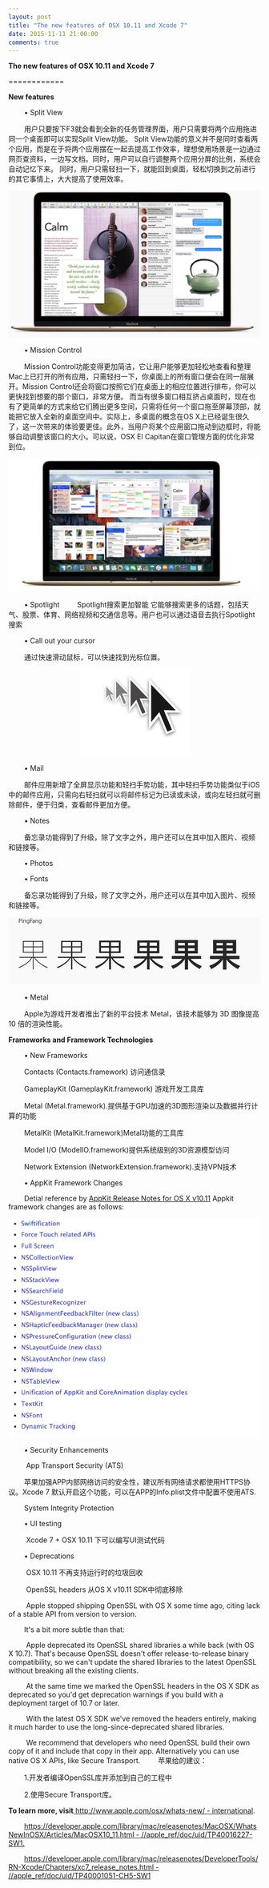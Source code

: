 ```yaml
---
layout: post
title: "The new features of OSX 10.11 and Xcode 7"
date: 2015-11-11 21:00:00
comments: true
--- 
```

**The new features of OSX 10.11 and Xcode 7**

============

**New features**


&#160;&#160;&#160;&#160;&#160;&#160;&#160;&#160;•	Split View


&#160;&#160;&#160;&#160;&#160;&#160;&#160;&#160;用户只要按下F3就会看到全新的任务管理界面，用户只需要将两个应用拖进同一个桌面即可以实现Split View功能。
Split View功能的意义并不是同时查看两个应用，而是在于将两个应用摆在一起去提高工作效率，理想使用场景是一边通过网页查资料，一边写文档。同时，用户可以自行调整两个应用分屏的比例，系统会自动记忆下来。
同时，用户只需轻扫一下，就能回到桌面，轻松切换到之前进行的其它事情上，大大提高了使用效率。


<div align="center">
<img src="https://raw.githubusercontent.com/FyhSky/FyhSky.github.io/master/_posts/The%20new%20features%20of%20OSX%2010.11%20and%20Xcode%207/Resources/image001.png"/>
</div>

&#160;&#160;&#160;&#160;&#160;&#160;&#160;&#160;•	Mission Control


&#160;&#160;&#160;&#160;&#160;&#160;&#160;&#160;Mission Control功能变得更加简洁，它让用户能够更加轻松地查看和整理Mac上已打开的所有应用，只需轻扫一下，你桌面上的所有窗口便会在同一层展开。Mission Control还会将窗口按照它们在桌面上的相应位置进行排布，你可以更快找到想要的那个窗口，非常方便。
而当有很多窗口相互挤占桌面时，现在也有了更简单的方式来给它们腾出更多空间，只需将任何一个窗口拖至屏幕顶部，就能把它放入全新的桌面空间中。实际上，多桌面的概念在OS X上已经诞生很久了，这一次带来的体验要更佳。此外，当用户将某个应用窗口拖动到边框时，将能够自动调整该窗口的大小。可以说，OSX El Capitan在窗口管理方面的优化非常到位。

<div align="center">
<img src="https://raw.githubusercontent.com/FyhSky/FyhSky.github.io/master/_posts/The%20new%20features%20of%20OSX%2010.11%20and%20Xcode%207/Resources/image002.png"/>
</div>

&#160;&#160;&#160;&#160;&#160;&#160;&#160;&#160;•	Spotlight
&#160;&#160;&#160;&#160;&#160;&#160;&#160;&#160;Spotlight搜索更加智能
它能够搜索更多的话题，包括天气、股票、体育、网络视频和交通信息等。用户也可以通过语音去执行Spotlight搜索


&#160;&#160;&#160;&#160;&#160;&#160;&#160;&#160;•	Call out your cursor

&#160;&#160;&#160;&#160;&#160;&#160;&#160;&#160;通过快速滑动鼠标，可以快速找到光标位置。
<div align="center">
<img src="https://raw.githubusercontent.com/FyhSky/FyhSky.github.io/master/_posts/The%20new%20features%20of%20OSX%2010.11%20and%20Xcode%207/Resources/image003.png"/>
</div>

&#160;&#160;&#160;&#160;&#160;&#160;&#160;&#160;•	Mail

&#160;&#160;&#160;&#160;&#160;&#160;&#160;&#160;邮件应用新增了全屏显示功能和轻扫手势功能，其中轻扫手势功能类似于iOS中的邮件应用，只需向右轻扫就可以将邮件标记为已读或未读，或向左轻扫就可删除邮件，便于归类，查看邮件更加方便。

&#160;&#160;&#160;&#160;&#160;&#160;&#160;&#160;•	Notes


&#160;&#160;&#160;&#160;&#160;&#160;&#160;&#160;备忘录功能得到了升级，除了文字之外，用户还可以在其中加入图片、视频和链接等。


&#160;&#160;&#160;&#160;&#160;&#160;&#160;&#160;•	Photos


&#160;&#160;&#160;&#160;&#160;&#160;&#160;&#160;•	Fonts


&#160;&#160;&#160;&#160;&#160;&#160;&#160;&#160;备忘录功能得到了升级，除了文字之外，用户还可以在其中加入图片、视频和链接等。



<div align="center">
<img src="https://raw.githubusercontent.com/FyhSky/FyhSky.github.io/master/_posts/The%20new%20features%20of%20OSX%2010.11%20and%20Xcode%207/Resources/image004.png"/>
</div>


&#160;&#160;&#160;&#160;&#160;&#160;&#160;&#160;•	Metal


&#160;&#160;&#160;&#160;&#160;&#160;&#160;&#160;Apple为游戏开发者推出了新的平台技术 Metal，该技术能够为 3D 图像提高 10 倍的渲染性能。


**Frameworks and Framework Technologies**

&#160;&#160;&#160;&#160;&#160;&#160;&#160;&#160;•	New Frameworks


&#160;&#160;&#160;&#160;&#160;&#160;&#160;&#160;Contacts (Contacts.framework) 访问通信录


&#160;&#160;&#160;&#160;&#160;&#160;&#160;&#160;GameplayKit (GameplayKit.framework) 游戏开发工具库


&#160;&#160;&#160;&#160;&#160;&#160;&#160;&#160;Metal (Metal.framework).提供基于GPU加速的3D图形渲染以及数据并行计算的功能


&#160;&#160;&#160;&#160;&#160;&#160;&#160;&#160;MetalKit (MetalKit.framework)Metal功能的工具库


&#160;&#160;&#160;&#160;&#160;&#160;&#160;&#160;Model I/O (ModelIO.framework)提供系统级别的3D资源模型访问


&#160;&#160;&#160;&#160;&#160;&#160;&#160;&#160;Network Extension (NetworkExtension.framework).支持VPN技术


&#160;&#160;&#160;&#160;&#160;&#160;&#160;&#160;•	AppKit Framework Changes


&#160;&#160;&#160;&#160;&#160;&#160;&#160;&#160;Detial reference by [AppKit Release Notes for OS X v10.11](https://developer.apple.com/library/mac/releasenotes/AppKit/RN-AppKit/index.html#//apple_ref/doc/uid/TP30000741)
Appkit framework changes are as follows:


<div align="center">
<img src="https://raw.githubusercontent.com/FyhSky/FyhSky.github.io/master/_posts/The%20new%20features%20of%20OSX%2010.11%20and%20Xcode%207/Resources/image005.png"/>
</div>




&#160;&#160;&#160;&#160;&#160;&#160;&#160;&#160;•	Security Enhancements


&#160;&#160;&#160;&#160;&#160;&#160;&#160;&#160;	App Transport Security (ATS)


&#160;&#160;&#160;&#160;&#160;&#160;&#160;&#160;苹果加强APP内部网络访问的安全性，建议所有网络请求都使用HTTPS协议。Xcode 7 默认开启这个功能，可以在APP的Info.plist文件中配置不使用ATS.

&#160;&#160;&#160;&#160;&#160;&#160;&#160;&#160;System Integrity Protection



&#160;&#160;&#160;&#160;&#160;&#160;&#160;&#160;•	UI testing 


&#160;&#160;&#160;&#160;&#160;&#160;&#160;&#160;	Xcode 7 + OSX 10.11 下可以编写UI测试代码



&#160;&#160;&#160;&#160;&#160;&#160;&#160;&#160;•	Deprecations


&#160;&#160;&#160;&#160;&#160;&#160;&#160;&#160;		OSX 10.11 不再支持运行时的垃圾回收 


&#160;&#160;&#160;&#160;&#160;&#160;&#160;&#160;	OpenSSL headers 从OS X v10.11 SDK中彻底移除



&#160;&#160;&#160;&#160;&#160;&#160;&#160;&#160;		Apple stopped shipping OpenSSL with OS X some time ago, citing lack of a stable API from version to version.

&#160;&#160;&#160;&#160;&#160;&#160;&#160;&#160;It's a bit more subtle than that:

&#160;&#160;&#160;&#160;&#160;&#160;&#160;&#160; Apple deprecated its OpenSSL shared libraries a while back (with OS X 10.7).  That's because OpenSSL doesn't offer release-to-release binary compatibility, so we can't update the shared libraries to the latest OpenSSL without breaking all the existing clients.

&#160;&#160;&#160;&#160;&#160;&#160;&#160;&#160; At the same time we marked the OpenSSL headers in the OS X SDK as deprecated so you'd get deprecation warnings if you build with a deployment target of 10.7 or later.

&#160;&#160;&#160;&#160;&#160;&#160;&#160;&#160; With the latest OS X SDK we've removed the headers entirely, making it much harder to use the long-since-deprecated shared libraries.

&#160;&#160;&#160;&#160;&#160;&#160;&#160;&#160; We recommend that developers who need OpenSSL build their own copy of it and include that copy in their app.  Alternatively you can use native OS X APIs, like Secure Transport.
&#160;&#160;&#160;&#160;&#160;&#160;&#160;&#160;苹果给的建议：


&#160;&#160;&#160;&#160;&#160;&#160;&#160;&#160;1.开发者编译OpenSSL库并添加到自己的工程中


&#160;&#160;&#160;&#160;&#160;&#160;&#160;&#160;2.使用Secure Transport库。



**To learn more, visit**[ http://www.apple.com/osx/whats-new/ - international](http://www.apple.com/osx/whats-new/#international). 

&#160;&#160;&#160;&#160;&#160;&#160;&#160;&#160;[https://developer.apple.com/library/mac/releasenotes/MacOSX/WhatsNewInOSX/Articles/MacOSX10_11.html - //apple_ref/doc/uid/TP40016227-SW1.](https://developer.apple.com/library/mac/releasenotes/MacOSX/WhatsNewInOSX/Articles/MacOSX10_11.html#//apple_ref/doc/uid/TP40016227-SW1)



&#160;&#160;&#160;&#160;&#160;&#160;&#160;&#160;[https://developer.apple.com/library/mac/releasenotes/DeveloperTools/RN-Xcode/Chapters/xc7_release_notes.html - //apple_ref/doc/uid/TP40001051-CH5-SW1](https://developer.apple.com/library/mac/releasenotes/DeveloperTools/RN-Xcode/Chapters/xc7_release_notes.html#//apple_ref/doc/uid/TP40001051-CH5-SW1)


